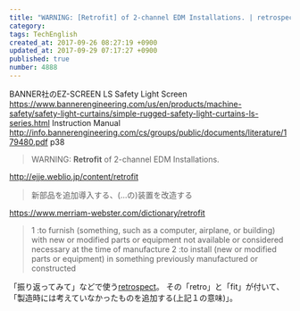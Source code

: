 ```yaml
---
title: "WARNING: [Retrofit] of 2-channel EDM Installations. | retrospect"
category: 
tags: TechEnglish
created_at: 2017-09-26 08:27:19 +0900
updated_at: 2017-09-29 07:17:27 +0900
published: true
number: 4888
---
```


BANNER社のEZ-SCREEN LS Safety Light Screen
https://www.bannerengineering.com/us/en/products/machine-safety/safety-light-curtains/simple-rugged-safety-light-curtains-ls-series.html
Instruction Manual
http://info.bannerengineering.com/cs/groups/public/documents/literature/179480.pdf
p38

> WARNING: **Retrofit** of 2-channel EDM Installations.

http://ejje.weblio.jp/content/retrofit
> 新部品を追加導入する、(…の)装置を改造する

https://www.merriam-webster.com/dictionary/retrofit
> 1 :to furnish (something, such as a computer, airplane, or building) with new or modified parts or equipment not available or considered necessary at the time of manufacture
> 2 :to install (new or modified parts or equipment) in something previously manufactured or constructed

「振り返ってみて」などで使う[retrospect](https://www.merriam-webster.com/dictionary/retrospect)。
その「retro」と「fit」が付いて、「製造時には考えていなかったものを追加する(上記１の意味)」。




